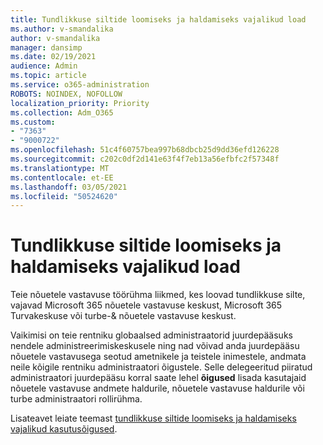 ```yaml
---
title: Tundlikkuse siltide loomiseks ja haldamiseks vajalikud load
ms.author: v-smandalika
author: v-smandalika
manager: dansimp
ms.date: 02/19/2021
audience: Admin
ms.topic: article
ms.service: o365-administration
ROBOTS: NOINDEX, NOFOLLOW
localization_priority: Priority
ms.collection: Adm_O365
ms.custom:
- "7363"
- "9000722"
ms.openlocfilehash: 51c4f60757bea997b68dbcb25d9dd36efd126228
ms.sourcegitcommit: c202c0df2d141e63f4f7eb13a56efbfc2f57348f
ms.translationtype: MT
ms.contentlocale: et-EE
ms.lasthandoff: 03/05/2021
ms.locfileid: "50524620"
---
```

# <a name="permissions-required-to-create-and-manage-sensitivity-labels"></a>Tundlikkuse siltide loomiseks ja haldamiseks vajalikud load

Teie nõuetele vastavuse töörühma liikmed, kes loovad tundlikkuse silte, vajavad Microsoft 365 nõuetele vastavuse keskust, Microsoft 365 Turvakeskuse või turbe-& nõuetele vastavuse keskust.

Vaikimisi on teie rentniku globaalsed administraatorid juurdepääsuks nendele administreerimiskeskusele ning nad võivad anda juurdepääsu nõuetele vastavusega seotud ametnikele ja teistele inimestele, andmata neile kõigile rentniku administraatori õigustele. Selle delegeeritud piiratud administraatori juurdepääsu korral saate lehel **õigused** lisada kasutajaid nõuetele vastavuse andmete haldurile, nõuetele vastavuse haldurile või turbe administraatori rollirühma.

Lisateavet leiate teemast [tundlikkuse siltide loomiseks ja haldamiseks vajalikud kasutusõigused](https://docs.microsoft.com/microsoft-365/compliance/get-started-with-sensitivity-labels).